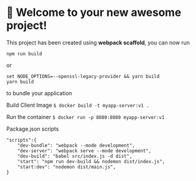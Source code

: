 # 🚀 Welcome to your new awesome project!

This project has been created using **webpack scaffold**, you can now run

```
npm run build
```

or

```
set NODE_OPTIONS=--openssl-legacy-provider && yarn build
yarn build

```

to bundle your application


Build Client Image
`$ docker build -t myapp-server:v1 .`

Run the container
`$ docker run -p 8080:8080 myapp-server:v1 `



Package.json scripts
```
"scripts":{
    "dev-bundle": "webpack --mode development",
    "dev-server": "webpack serve --mode development",
    "dev-build": "babel src/index.js -d dist",
    "start": "npm run dev-build && nodemon dist/index.js",
    "start:dev": "nodemon dist/main.js",
}
```